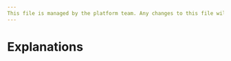 ```yaml
---
This file is managed by the platform team. Any changes to this file will get automatically overwritten.
---
```


# Explanations
